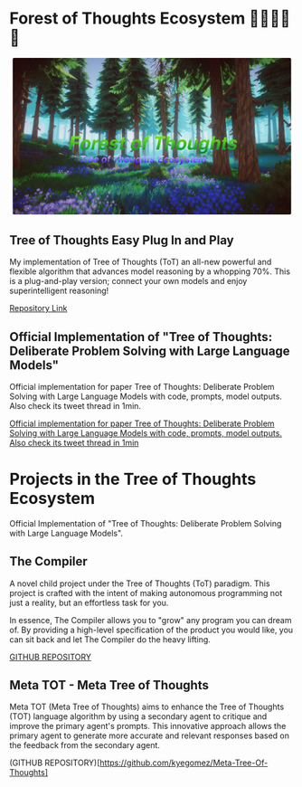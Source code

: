 # Forest of Thoughts Ecosystem 🌳🌲🌴🌿🍃

![Forest of thoughts banner](forest-of-thoughts.png)


## Tree of Thoughts Easy Plug In and Play
My implementation of Tree of Thoughts (ToT) an all-new powerful and flexible algorithm that advances model reasoning by a whopping 70%. This is a plug-and-play version; connect your own models and enjoy superintelligent reasoning!

[Repository Link](https://github.com/ysymyth/tree-of-thought-llm)

## Official Implementation of "Tree of Thoughts: Deliberate Problem Solving with Large Language Models"

Official implementation for paper Tree of Thoughts: Deliberate Problem Solving with Large Language Models with code, prompts, model outputs. Also check its tweet thread in 1min.

[Official implementation for paper Tree of Thoughts: Deliberate Problem Solving with Large Language Models with code, prompts, model outputs. Also check its tweet thread in 1min](https://github.com/ysymyth/tree-of-thought-llm)


# Projects in the Tree of Thoughts Ecosystem

Official Implementation of "Tree of Thoughts: Deliberate Problem Solving with Large Language Models".

## The Compiler
A novel child project under the Tree of Thoughts (ToT) paradigm. This project is crafted with the intent of making autonomous programming not just a reality, but an effortless task for you.

In essence, The Compiler allows you to "grow" any program you can dream of. By providing a high-level specification of the product you would like, you can sit back and let The Compiler do the heavy lifting.

[GITHUB REPOSITORY](https://github.com/kyegomez/the-compiler)

## Meta TOT - Meta Tree of Thoughts

Meta TOT (Meta Tree of Thoughts) aims to enhance the Tree of Thoughts (TOT) language algorithm by using a secondary agent to critique and improve the primary agent's prompts. This innovative approach allows the primary agent to generate more accurate and relevant responses based on the feedback from the secondary agent.

(GITHUB REPOSITORY)[https://github.com/kyegomez/Meta-Tree-Of-Thoughts]
